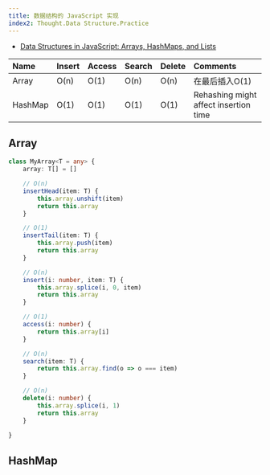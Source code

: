```yaml
---
title: 数据结构的 JavaScript 实现
index2: Thought.Data Structure.Practice
---
```


- [Data Structures in JavaScript: Arrays, HashMaps, and Lists](https://adrianmejia.com/data-structures-time-complexity-for-beginners-arrays-hashmaps-linked-lists-stacks-queues-tutorial/)

|Name|Insert|Access|Search|Delete|Comments|
|:---|:---|:---|:---|:---|:---|
|Array|O(n)|O(1)|O(n)|O(n)|在最后插入O(1)|
|HashMap|O(1)|O(1)|O(1)|O(1)|Rehashing might affect insertion time|



## Array

``` ts
class MyArray<T = any> {
	array: T[] = []

	// O(n)
	insertHead(item: T) {
		this.array.unshift(item)
		return this.array
	}

	// O(1)
	insertTail(item: T) {
		this.array.push(item)
		return this.array
	}

	// O(n)
	insert(i: number, item: T) {
		this.array.splice(i, 0, item)
		return this.array
	}

	// O(1)
	access(i: number) {
		return this.array[i]
	}

	// O(n)
	search(item: T) {
		return this.array.find(o => o === item)
	}

	// O(n)
	delete(i: number) {
		this.array.splice(i, 1)
		return this.array
	}
	
}
```

## HashMap



